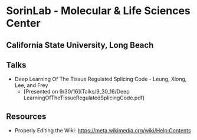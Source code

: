 # SorinLab - Molecular & Life Sciences Center
## California State University, Long Beach

## Talks
* Deep Learning Of The Tissue Regulated Splicing Code - Leung, Xiong, Lee, and Frey
  * [Presented on 9/30/16](Talks/9_30_16/Deep LearningOfTheTissueRegulatedSplicingCode.pdf)

## Resources
* Properly Editing the Wiki: https://meta.wikimedia.org/wiki/Help:Contents

